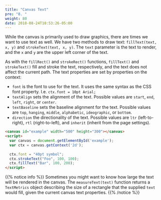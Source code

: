 ```yaml
---
title: "Canvas Text"
pre: "8. "
weight: 80
date: 2018-08-24T10:53:26-05:00
---
```


While the canvas is primarily used to draw graphics, there are times we want to use text as well.  We have two methods to draw text: `fillText(text, x, y)` and `strokeText(text, x, y)`. The `text` parameter is the text to render, and the `x` and `y` are the upper left corner of the text.

As with the `fillRect()` and `strokeRect()` functions, `fillText()` and `strokeText()` fill and stroke the text, respectively, and the text does not affect the current path. The text properties are set by properties on the context:

* `font` is the font to use for the text. It uses the same syntax as the CSS font property. I.e. `ctx.font = 10pt Arial;`
* `textAlign` sets the alignment of the text. Possible values are `start`, `end`, `left`, `right`, or `center`.
* `textBaseline` sets the baseline alignment for the text. Possible values are `top`, `hanging`, `middle`, `alphabetic`, `ideographic`, or `bottom`.
* `direction` the directionality of the text. Possible values are `ltr` (left-to-right), `rtl` (right-to-left), and `inherit` (inherit from the page settings).

<canvas id="example" width="500" height="300"></canvas>
<script>
  var canvas = document.getElementById('example');
  var ctx = canvas.getContext('2d');
  
  ctx.font = "40pt symbol";
  ctx.strokeText("Foo", 100, 100);
  ctx.fillText("Bar", 100, 200);
</script>

```html
<canvas id="example" width="500" height="300"></canvas>
<script>
  var canvas = document.getElementById('example');
  var ctx = canvas.getContext('2d');
  
  ctx.font = "40pt symbol";
  ctx.strokeText("Foo", 100, 100);
  ctx.fillText("Bar", 100, 200);
</script>
```

{{% notice info %}}
Sometimes you might want to know how large the text will be rendered in the canvas.  The `measureText(text)` function returns a `TextMetrics` object describing the size of a rectangle that the supplied `text` would fill, given the current canvas text properties.
{{% /notice %}}